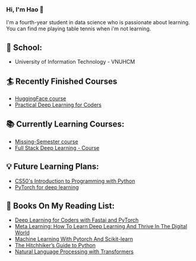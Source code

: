 ### Hi, I'm Hao :boy:

I'm a fourth-year student in data science who is passionate about learning. You can find me playing table tennis when i'm not learning.

## :school: School:
- University of Information Technology - VNUHCM
## :surfer: Recently Finished Courses
- [HuggingFace course](https://huggingface.co/course/)
- [Practical Deep Learning for Coders](https://course.fast.ai/)
## :books: Currently Learning Courses:
- [Missing-Semester course](https://missing.csail.mit.edu/2020/)
- [Full Stack Deep Learning - Course](https://fullstackdeeplearning.com/course/2022/)
## :bulb: Future Learning Plans:
- [CS50's Introduction to Programming with Python](https://learning.edx.org/course/course-v1:HarvardX+CS50P+Python/home)
- [PyTorch for deep learning](https://www.youtube.com/watch?v=Z_ikDlimN6A)

## :notebook: Books On My Reading List:
- [Deep Learning for Coders with Fastai and PyTorch](https://www.amazon.com/Deep-Learning-Coders-fastai-PyTorch/dp/1492045527)
- [Meta Learning: How To Learn Deep Learning And Thrive In The Digital World](https://www.goodreads.com/en/book/show/58213068-meta-learning)
- [Machine Learning With Pytorch And Scikit-learn](https://www.packtpub.com/product/machine-learning-with-pytorch-and-scikit-learn/9781801819312)
- [The Hitchhiker’s Guide to Python](https://docs.python-guide.org/)
- [Natural Language Processing with Transformers](https://transformersbook.com/)
